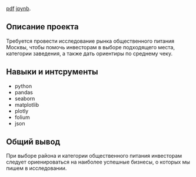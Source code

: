 [pdf](https://github.com/Touranna/portfolio/blob/main/project_6/Moscow_cafe.pdf "Я ссылка")   [jpynb](https://github.com/Touranna/portfolio/blob/main/project_6/Moscow_cafes%20.ipynb).


## Описание проекта

Требуется провести исследование рынка общественного питания Москвы, чтобы помочь инвесторам в выборе подходящего места, категории заведения, а также дать ориентиры по среднему чеку.

## Навыки и интсрументы
- python
- pandas 
- seaborn 
- matplotlib
- plotly
- folium
- json

## Общий вывод

При выборе района и  категории общественного питания инвесторам следует ориенироваться на наиболее успешные бизнесы, о которых мы пишем в исследовании.
